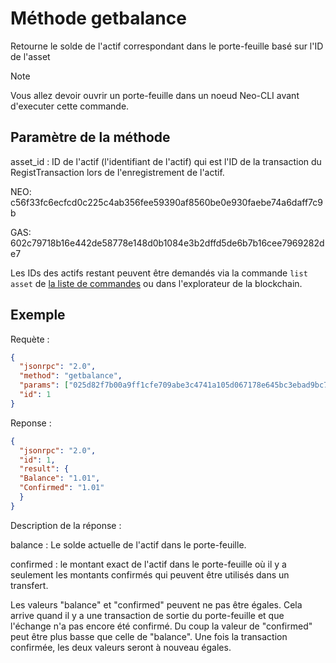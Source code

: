 # Méthode getbalance

Retourne le solde de l'actif correspondant dans le porte-feuille basé sur l'ID de l'asset

>[!Note]
> Vous allez devoir ouvrir un porte-feuille dans un noeud Neo-CLI avant d'executer cette commande.

## Paramètre de la méthode

asset_id : ID de l'actif (l'identifiant de l'actif) qui est l'ID de la transaction du RegistTransaction lors de l'enregistrement de l'actif.

NEO: c56f33fc6ecfcd0c225c4ab356fee59390af8560be0e930faebe74a6daff7c9b

GAS: 602c79718b16e442de58778e148d0b1084e3b2dffd5de6b7b16cee7969282de7

Les IDs des actifs restant peuvent être demandés via la commande `list asset` de [la liste de commandes](../cli.md) ou dans l'explorateur de la blockchain.

## Exemple

Requète :

```json
{
  "jsonrpc": "2.0",
  "method": "getbalance",
  "params": ["025d82f7b00a9ff1cfe709abe3c4741a105d067178e645bc3ebad9bc79af47d4"],
  "id": 1
}
```

Reponse :

```json
{
  "jsonrpc": "2.0",
  "id": 1,
  "result": {
  "Balance": "1.01",
  "Confirmed": "1.01"
  }
}
```

Description de la réponse :

balance : Le solde actuelle de l'actif dans le porte-feuille.

confirmed : le montant exact de l'actif dans le porte-feuille où il y a seulement les montants confirmés qui peuvent être utilisés dans un transfert.

Les valeurs "balance" et "confirmed" peuvent ne pas être égales. Cela arrive quand il y a une transaction de sortie du porte-feuille et que l'échange n'a pas encore été confirmé. Du coup la valeur de "confirmed" peut être plus basse que celle de "balance". Une fois la transaction confirmée, les deux valeurs seront à nouveau égales.